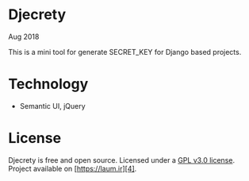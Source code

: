 Djecrety
========
Aug 2018

This is a mini tool for generate SECRET_KEY for Django based projects.

# Technology
* Semantic UI, jQuery

# License
Djecrety is free and open source. Licensed under a [GPL v3.0 license][2]. Project available on [https://laum.ir][4].

[1]: https://djecrety.github.io
[2]: https://www.gnu.org/licenses/gpl-3.0.en.html
